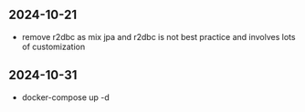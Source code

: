 ## 2024-10-21
- remove r2dbc as mix jpa and r2dbc is not best practice and involves lots of customization

## 2024-10-31
-  docker-compose up -d